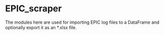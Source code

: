 # EPIC_scraper
The modules here are used for importing EPIC log files to a DataFrame and optionally export it as an *.xlsx file.

